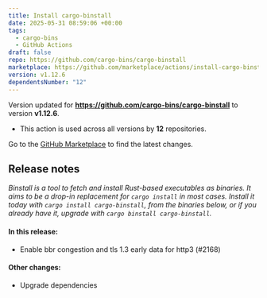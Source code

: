```yaml
---
title: Install cargo-binstall
date: 2025-05-31 08:59:06 +00:00
tags:
  - cargo-bins
  - GitHub Actions
draft: false
repo: https://github.com/cargo-bins/cargo-binstall
marketplace: https://github.com/marketplace/actions/install-cargo-binstall
version: v1.12.6
dependentsNumber: "12"
---
```



Version updated for **https://github.com/cargo-bins/cargo-binstall** to version **v1.12.6**.
- This action is used across all versions by **12** repositories.

Go to the [GitHub Marketplace](https://github.com/marketplace/actions/install-cargo-binstall) to find the latest changes.

## Release notes

_Binstall is a tool to fetch and install Rust-based executables as binaries. It aims to be a drop-in replacement for `cargo install` in most cases. Install it today with `cargo install cargo-binstall`, from the binaries below, or if you already have it, upgrade with `cargo binstall cargo-binstall`._

#### In this release:

- Enable bbr congestion and tls 1.3 early data for http3 (#2168)

#### Other changes:

- Upgrade dependencies
